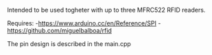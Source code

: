Intended to be used togheter with up to three MFRC522 RFID readers. 

Requires:
-https://www.arduino.cc/en/Reference/SPI
-https://github.com/miguelbalboa/rfid

The pin design is described in the main.cpp
